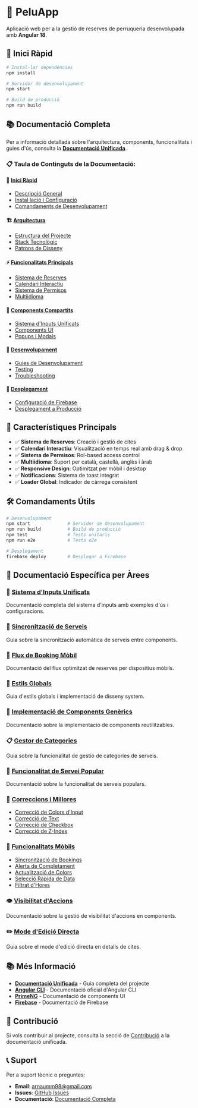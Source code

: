 # 🎨 PeluApp

Aplicació web per a la gestió de reserves de perruqueria desenvolupada amb **Angular 18**.

## 🚀 Inici Ràpid

```bash
# Instal·lar dependències
npm install

# Servidor de desenvolupament
npm start

# Build de producció
npm run build
```

## 📚 Documentació Completa

Per a informació detallada sobre l'arquitectura, components, funcionalitats i guies d'ús, consulta la **[Documentació Unificada](DOCUMENTATION.md)**.

### 📋 Taula de Continguts de la Documentació:

#### 🚀 [Inici Ràpid](DOCUMENTATION.md#inici-ràpid)

- [Descripció General](DOCUMENTATION.md#descripció-general)
- [Instal·lació i Configuració](DOCUMENTATION.md#instal·lació-i-configuració)
- [Comandaments de Desenvolupament](DOCUMENTATION.md#comandaments-de-desenvolupament)

#### 🏗️ [Arquitectura](DOCUMENTATION.md#arquitectura)

- [Estructura del Projecte](DOCUMENTATION.md#estructura-del-projecte)
- [Stack Tecnològic](DOCUMENTATION.md#stack-tecnològic)
- [Patrons de Disseny](DOCUMENTATION.md#patrons-de-disseny)

#### ⚡ [Funcionalitats Principals](DOCUMENTATION.md#funcionalitats-principals)

- [Sistema de Reserves](DOCUMENTATION.md#sistema-de-reserves)
- [Calendari Interactiu](DOCUMENTATION.md#calendari-interactiu)
- [Sistema de Permisos](DOCUMENTATION.md#sistema-de-permisos)
- [Multiidioma](DOCUMENTATION.md#multiidioma)

#### 🧩 [Components Compartits](DOCUMENTATION.md#components-compartits)

- [Sistema d'Inputs Unificats](DOCUMENTATION.md#sistema-dinputs-unificats)
- [Components UI](DOCUMENTATION.md#components-ui)
- [Popups i Modals](DOCUMENTATION.md#popups-i-modals)

#### 🔧 [Desenvolupament](DOCUMENTATION.md#desenvolupament)

- [Guies de Desenvolupament](DOCUMENTATION.md#guies-de-desenvolupament)
- [Testing](DOCUMENTATION.md#testing)
- [Troubleshooting](DOCUMENTATION.md#troubleshooting)

#### 🚀 [Desplegament](DOCUMENTATION.md#desplegament)

- [Configuració de Firebase](DOCUMENTATION.md#configuració-de-firebase)
- [Desplegament a Producció](DOCUMENTATION.md#desplegament-a-producció)

## 🎯 Característiques Principals

- ✅ **Sistema de Reserves**: Creació i gestió de cites
- ✅ **Calendari Interactiu**: Visualització en temps real amb drag & drop
- ✅ **Sistema de Permisos**: Rol-based access control
- ✅ **Multiidioma**: Suport per català, castellà, anglès i àrab
- ✅ **Responsive Design**: Optimitzat per mòbil i desktop
- ✅ **Notificacions**: Sistema de toast integrat
- ✅ **Loader Global**: Indicador de càrrega consistent

## 🛠️ Comandaments Útils

```bash
# Desenvolupament
npm start              # Servidor de desenvolupament
npm run build          # Build de producció
npm test               # Tests unitaris
npm run e2e            # Tests e2e

# Desplegament
firebase deploy        # Desplegar a Firebase
```

## 📖 Documentació Específica per Àrees

### 🔧 [Sistema d'Inputs Unificats](src/app/shared/components/inputs/README.md)

Documentació completa del sistema d'inputs amb exemples d'ús i configuracions.

### 🔄 [Sincronització de Serveis](src/app/core/services/SERVICES_SYNC.md)

Guia sobre la sincronització automàtica de serveis entre components.

### 📱 [Flux de Booking Mòbil](src/app/features/bookings/booking-mobile-page/MOBILE_BOOKING_FLOW.md)

Documentació del flux optimitzat de reserves per dispositius mòbils.

### 🎨 [Estils Globals](src/app/shared/components/inputs/STYLES_GLOBAL.md)

Guia d'estils globals i implementació de disseny system.

### 🔧 [Implementació de Components Genèrics](src/app/shared/components/inputs/GENERIC_COMPONENTS_IMPLEMENTATION.md)

Documentació sobre la implementació de components reutilitzables.

### 📋 [Gestor de Categories](src/app/shared/components/inputs/CATEGORIES_MANAGER_FEATURE.md)

Guia sobre la funcionalitat de gestió de categories de serveis.

### 🎯 [Funcionalitat de Servei Popular](src/app/shared/components/inputs/POPULAR_SERVICE_FEATURE.md)

Documentació sobre la funcionalitat de serveis populars.

### 🔧 [Correccions i Millores](src/app/shared/components/inputs/)

- [Correcció de Colors d'Input](src/app/shared/components/inputs/INPUT_COLORS_FIX.md)
- [Correcció de Text](src/app/shared/components/inputs/TEXT_COLOR_FIX.md)
- [Correcció de Checkbox](src/app/shared/components/inputs/input-select/CHECKBOX_FIX.md)
- [Correcció de Z-Index](src/app/shared/components/inputs/input-select/DROPDOWN_ZINDEX_FIX.md)

### 📱 [Funcionalitats Mòbils](src/app/features/bookings/booking-mobile-page/)

- [Sincronització de Bookings](src/app/features/bookings/booking-mobile-page/BOOKINGS_SYNC.md)
- [Alerta de Completament](src/app/features/bookings/booking-mobile-page/FULLY_BOOKED_ALERT.md)
- [Actualització de Colors](src/app/features/bookings/booking-mobile-page/MOBILE_BOOKING_COLORS_UPDATE.md)
- [Selecció Ràpida de Data](src/app/features/bookings/booking-mobile-page/QUICK_DATE_SELECTION.md)
- [Filtrat d'Hores](src/app/features/bookings/booking-mobile-page/TIME_SLOTS_FILTERING.md)

### 👁️ [Visibilitat d'Accions](src/app/shared/components/detail-view/ACTIONS_VISIBILITY.md)

Documentació sobre la gestió de visibilitat d'accions en components.

### ✏️ [Mode d'Edició Directa](src/app/features/appointments/appointment-detail-page/DIRECT_EDIT_MODE.md)

Guia sobre el mode d'edició directa en detalls de cites.

## 📚 Més Informació

- **[Documentació Unificada](DOCUMENTATION.md)** - Guia completa del projecte
- **[Angular CLI](https://angular.dev/tools/cli)** - Documentació oficial d'Angular CLI
- **[PrimeNG](https://primeng.org/)** - Documentació de components UI
- **[Firebase](https://firebase.google.com/docs)** - Documentació de Firebase

## 🤝 Contribució

Si vols contribuir al projecte, consulta la secció de [Contribució](DOCUMENTATION.md#contribució) a la documentació unificada.

## 📞 Suport

Per a suport tècnic o preguntes:

- **Email**: arnaumm98@gmail.com
- **Issues**: [GitHub Issues](https://github.com/peluapp/issues)
- **Documentació**: [Documentació Completa](DOCUMENTATION.md)
